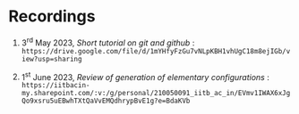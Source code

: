 # Recordings

1. 3<sup>rd</sup> May 2023, *Short tutorial on git and github* : `https://drive.google.com/file/d/1mYHfyFzGu7vNLpKBH1vhUgC18m8ejIGb/view?usp=sharing`

2. 1<sup>st</sup> June 2023, *Review of generation of elementary configurations* : `https://iitbacin-my.sharepoint.com/:v:/g/personal/210050091_iitb_ac_in/EVmv1IWAX6xJgQo9xsru5uEBwhTXtQaVvEMQdhrypBvE1g?e=BdaKVb`
